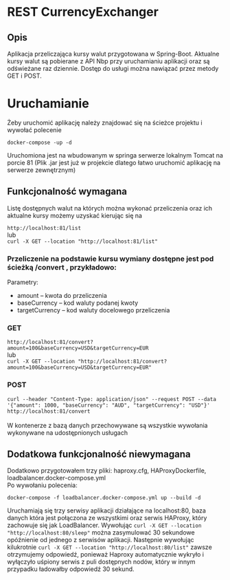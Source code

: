 # REST CurrencyExchanger

## Opis 
Aplikacja przeliczająca kursy walut przygotowana w Spring-Boot. Aktualne kursy walut są pobierane z API Nbp przy uruchamianiu aplikacji oraz są odświeżane raz dziennie. Dostęp do usługi można nawiązać przez metody GET i POST.

# Uruchamianie 
Żeby uruchomić aplikację należy znajdować się na ścieżce projektu i wywołać polecenie 

`docker-compose -up -d`

Uruchomiona jest na wbudowanym w springa serwerze lokalnym Tomcat na porcie 81
(Plik .jar jest już w projekcie dlatego łatwo uruchomić aplikację na serwerze zewnętrznym) 

## Funkcjonalność wymagana 

Listę dostępnych walut na których można wykonać przeliczenia oraz ich aktualne kursy możemy uzyskać kierując się na 

`http://localhost:81/list`<br>
lub <br>
`curl -X GET --location "http://localhost:81/list"` 

### Przeliczenie na podstawie kursu wymiany dostępne jest pod ścieżką /convert , przykładowo: 
Parametry:
- amount – kwota do przeliczenia
- baseCurrency – kod waluty podanej kwoty 
- targetCurrency – kod waluty docelowego przeliczenia

### GET
`http://localhost:81/convert?amount=100&baseCurrency=USD&targetCurrency=EUR` <br>
lub <br>
`curl -X GET --location "http://localhost:81/convert?amount=100&baseCurrency=USD&targetCurrency=EUR"`

### POST

`curl --header "Content-Type: application/json" --request POST --data '{"amount": 1000, "baseCurrency": "AUD", "targetCurrency": "USD"}' http://localhost:81/convert`
<br>
<br>
W kontenerze z bazą danych przechowywane są  wszystkie wywołania wykonywane na udostępnionych usługach

## Dodatkowa funkcjonalność niewymagana

Dodatkowo przygotowałem trzy pliki: haproxy.cfg, HAProxyDockerfile, loadbalancer.docker-compose.yml<br>
Po wywołaniu polecenia: 

`docker-compose -f loadbalancer.docker-compose.yml up --build -d` <br>

Uruchamiają się trzy serwisy aplikacji działające na localhost:80, baza danych która jest połączona ze wszystkimi oraz serwis HAProxy, który zachowuje się jak LoadBalancer.
Wywołując `curl -X GET --location "http://localhost:80/sleep"` można zasymulować 30 sekundowe opóźnienie od jednego z serwisów aplikacji. Następnie  wywołując kilukrotnie `curl -X GET --location "http://localhost:80/list"` zawsze otrzymujemy odpowiedź, ponieważ Haproxy automatycznie wykryło i wyłączyło uśpiony serwis z puli dostępnych nodów, który w innym przypadku ładowałby odpowiedź 30 sekund. 



